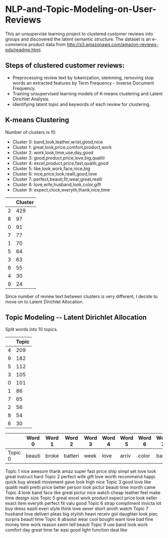 # NLP-and-Topic-Modeling-on-User-Reviews

This an unsupervise learning project to clustered customer reviews into groups and discovered the latent semantic structure. The dataset is an e-commerce product data from http://s3.amazonaws.com/amazon-reviews-pds/readme.html.

## Steps of clustered customer reviews:
- Preprocessing review text by tokenization, stemming, removing stop words an extracted features by Term Frequency - Inverse Document Frequency.
- Training unsupervised learning models of K-means clustering and Latent Dirichlet Analysis. 
- Identifying latent topic and keywords of each review for clustering.

## K-means Clustering
Number of clusters is 10. 
- Cluster 0: band,look,leather,wrist,good,nice
- Cluster 1: great,look,price,comfort,product,work
- Cluster 2: work,look,time,use,day,good
- Cluster 3: good,product,price,love,big,qualiti
- Cluster 4: excel,product,price,fast,qualiti,good
- Cluster 5: like,look,work,face,nice,big
- Cluster 6: nice,price,look,realli,good,love
- Cluster 7: perfect,beauti,fit,wear,great,realli
- Cluster 8: love,wife,husband,look,color,gift
- Cluster 9: expect,clock,everyth,thank,nice,time

|     |Cluster|
|-----|-------|
|2    |429    |
|8    |97     |
|0    |91     |
|7    |77     |
|1    |70     |
|5    |64     |
|3    |63     |
|6    |55     |
|4    |30     |
|9    |24     |

Since number of review text between clusters is very different, I decide to move on to Latent Dirichlet Allocation. 

## Topic Modeling -- Latent Dirichlet Allocation

Split words into 10 topics.

|     |Topic  |
|-----|-------|
|4    |209    |
|9    |182    |
|5    |112    |
|3    |105    |
|0    |101    |
|1    |86     |
|7    |65     |
|2    |56     |
|8    |54     |
|6    |30     |

|      |Word 0|	Word 1|	Word 2|	Word 3|	Word 4|	Word 5|	Word 6|	Word 7|	Word 8|	Word 9|	Word 10|	Word 11|	Word 12|	Word 13|	Word 14|
|------|------|-------|-------|-------|-------|-------|-------|-------|-------|-------|--------|---------|---------|---------|---------|
|Topic 0|	beauti|	broke|	batteri|	week|	love|	arriv|	color|	band|	year|	water|	clock|	resist|	fell|	day|	anoth|
Topic 1	nice	awesom	thank	amaz	super	fast	price	ship	simpl	set	love	look	great	instruct	hard
Topic 2	perfect	wife	gift	love	worth	recommend	happi	quick	buy	alreadi	movement	gave	look	high	nice
Topic 3	good	love	like	qualiti	realli	pretti	price	better	person	look	pictur	beauti	time	month	came
Topic 4	look	band	face	like	great	pictur	nice	watch	cheap	leather	feel	make	time	design	size
Topic 5	great	excel	work	product	expect	price	look	seller	exact	item	everyth	perfect	fit	valu	good
Topic 6	strap	compliment	invicta	lot	buy	dress	easili	everi	style	think	love	sever	short	anoth	watch
Topic 7	husband	love	deliveri	pleas	big	stylish	heavi	receiv	got	daughter	look	piec	surpris	beauti	time
Topic 8	absolut	wear	cool	bought	want	love	bad	fine	money	time	work	reason	swim	tell	beauti
Topic 9	use	band	look	work	comfort	day	great	time	far	easi	good	light	function	deal	like
